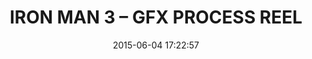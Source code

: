 ---
layout: video
title:  "IRON MAN 3 – GFX PROCESS REEL"
date:   2015-06-04 17:22:57
path1: videos
path2: animation
path3:
category: videos
tags:
- animation
- vfx
intro: ""
description: ""
id-youtube: VIaeABAkXpc
viaurl:
viatitle:
---